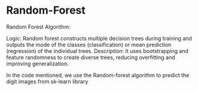 # Random-Forest
Random Forest Algorithm:

Logic: Random forest constructs multiple decision trees during training and outputs the mode of the classes (classification) or mean prediction (regression) of the individual trees.
Description: It uses bootstrapping and feature randomness to create diverse trees, reducing overfitting and improving generalization.

In the code mentioned, we use the Random-forest algorithm to predict the digit images from sk-learn library

